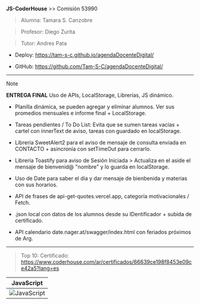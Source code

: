 **JS-CoderHouse** >> Comisión 53990

> Alumna: Tamara S. Canzobre

> Profesor: Diego Zurita

> Tutor: Andres Pata

+ Deploy: https://tam-s-c.github.io/agendaDocenteDigital/

+ GitHub: https://github.com/Tam-S-C/agendaDocenteDigital/

__________________________________________________________

> [!NOTE]
> **ENTREGA FINAL**
> Uso de APIs, LocalStorage, Librerías, JS dinámico.

+ Planilla dinámica, se pueden agregar y eliminar alumnos. Ver sus promedios mensuales e informe final + LocalStorage.

+ Tareas pendientes / To Do List: Evita que se sumen tareas vacías + cartel con innerText de aviso, tareas con guardado en localStorage.

+ Librería SweetAlert2 para el aviso de mensaje de consulta enviada en CONTACTO + asincronía con setTimeOut para cerrarlo.

+ Librería Toastify para aviso de Sesión Iniciada > Actualiza en el aside el mensaje de bienvenid@ "nombre" y lo guarda en localStorage.

+ Uso de Date para saber el día y dar mensaje de bienbenida y materias con sus horarios.

+ API de frases de api-get-quotes.vercel.app, categoría motivacionales / Fetch.

+ .json local con datos de los alumnos desde su IDentificador + subida de certificado.

+ API calendario date.nager.at/swagger/index.html con feriados próximos de Arg.

-----
> Top 10:
> Certificado:
https://www.coderhouse.com/ar/certificados/66639ce198f8453e09ce42a5?lang=es

| **JavaScript** |
|:--:|
| ![JavaScript](https://media.licdn.com/dms/image/v2/D4D2DAQEqsZ8vqu0Frg/profile-treasury-image-shrink_800_800/profile-treasury-image-shrink_800_800/0/1719366093878?e=1728878400&v=beta&t=lEX1lZ20itflGOucdVPtbwaQhai0nSz7KZBE9lepHvc) |

